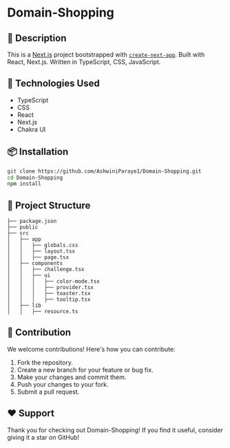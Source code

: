 # Domain-Shopping

## 📝 Description

This is a [Next.js](https://nextjs.org) project bootstrapped with [`create-next-app`](https://nextjs.org/docs/app/api-reference/cli/create-next-app). Built with React, Next.js. Written in TypeScript, CSS, JavaScript.

## 🔧 Technologies Used

- TypeScript
- CSS
- React
- Next.js
- Chakra UI

## 📦 Installation

```sh
git clone https://github.com/AshwiniParaye1/Domain-Shopping.git
cd Domain-Shopping
npm install
```

## 📂 Project Structure

```
├── package.json
├── public
├── src
│   ├── app
│   │   ├── globals.css
│   │   ├── layout.tsx
│   │   ├── page.tsx
│   ├── components
│   │   ├── challenge.tsx
│   │   ├── ui
│   │   │   ├── color-mode.tsx
│   │   │   ├── provider.tsx
│   │   │   ├── toaster.tsx
│   │   │   ├── tooltip.tsx
│   ├── lib
│   │   ├── resource.ts

```

## 🤝 Contribution

We welcome contributions! Here's how you can contribute:

1.  Fork the repository.
2.  Create a new branch for your feature or bug fix.
3.  Make your changes and commit them.
4.  Push your changes to your fork.
5.  Submit a pull request.

## ❤️ Support

Thank you for checking out Domain-Shopping! If you find it useful, consider giving it a star on GitHub!
